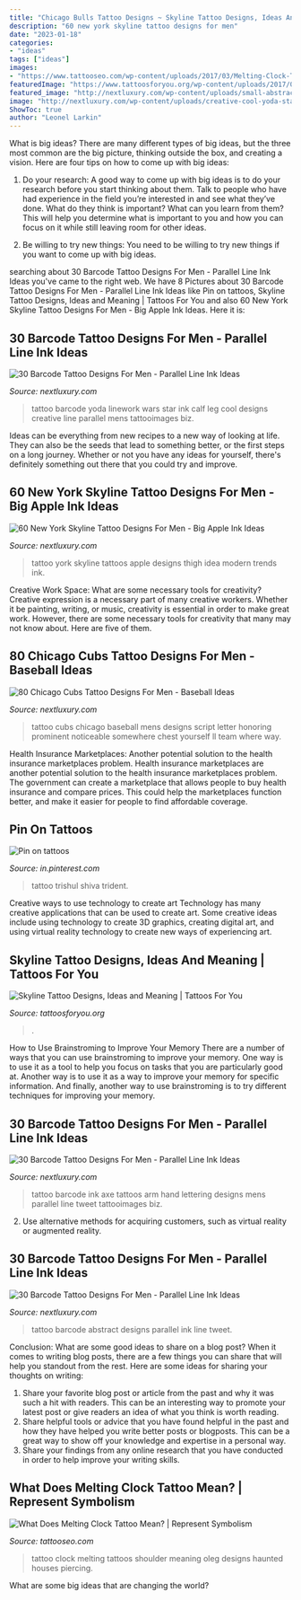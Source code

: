 ```yaml
---
title: "Chicago Bulls Tattoo Designs ~ Skyline Tattoo Designs, Ideas And Meaning"
description: "60 new york skyline tattoo designs for men"
date: "2023-01-18"
categories:
- "ideas"
tags: ["ideas"]
images:
- "https://www.tattooseo.com/wp-content/uploads/2017/03/Melting-Clock-Tattoo-Meaning-17.jpg"
featuredImage: "https://www.tattoosforyou.org/wp-content/uploads/2017/09/Seattle-Skyline-Tattoo.jpg"
featured_image: "http://nextluxury.com/wp-content/uploads/small-abstract-scribbled-lines-barcode-male-tattoo-design.jpg"
image: "http://nextluxury.com/wp-content/uploads/creative-cool-yoda-star-wars-barcode-mens-leg-calf-tattoo.jpg"
ShowToc: true
author: "Leonel Larkin"
---
```



What is big ideas?
There are many different types of big ideas, but the three most common are the big picture, thinking outside the box, and creating a vision. Here are four tips on how to come up with big ideas:
1. Do your research: A good way to come up with big ideas is to do your research before you start thinking about them. Talk to people who have had experience in the field you’re interested in and see what they’ve done. What do they think is important? What can you learn from them? This will help you determine what is important to you and how you can focus on it while still leaving room for other ideas.

2. Be willing to try new things: You need to be willing to try new things if you want to come up with big ideas.

	

		
searching about 30 Barcode Tattoo Designs For Men - Parallel Line Ink Ideas you've came to the right web. We have 8 Pictures about 30 Barcode Tattoo Designs For Men - Parallel Line Ink Ideas like Pin on tattoos, Skyline Tattoo Designs, Ideas and Meaning | Tattoos For You and also 60 New York Skyline Tattoo Designs For Men - Big Apple Ink Ideas. Here it is:
		
    
## 30 Barcode Tattoo Designs For Men - Parallel Line Ink Ideas

<img loading=lazy src="http://nextluxury.com/wp-content/uploads/creative-cool-yoda-star-wars-barcode-mens-leg-calf-tattoo.jpg" onerror="this.onerror=null;this.src='https://tse2.mm.bing.net/th?id=OIP.DlP1C_cK5gsrabMkvfMLzgHaHa&amp;pid=15.1';" alt="30 Barcode Tattoo Designs For Men - Parallel Line Ink Ideas">

_Source: nextluxury.com_

>tattoo barcode yoda linework wars star ink calf leg cool designs creative line parallel mens tattooimages biz. 

	

Ideas can be everything from new recipes to a new way of looking at life. They can also be the seeds that lead to something better, or the first steps on a long journey. Whether or not you have any ideas for yourself, there's definitely something out there that you could try and improve.

    
## 60 New York Skyline Tattoo Designs For Men - Big Apple Ink Ideas

<img loading=lazy src="http://nextluxury.com/wp-content/uploads/guys-new-york-skyline-tattoos-on-thigh.jpg" onerror="this.onerror=null;this.src='https://tse1.mm.bing.net/th?id=OIP.hd4NjpKeCKS39bfkL7OguwHaHh&amp;pid=15.1';" alt="60 New York Skyline Tattoo Designs For Men - Big Apple Ink Ideas">

_Source: nextluxury.com_

>tattoo york skyline tattoos apple designs thigh idea modern trends ink. 

	

Creative Work Space: What are some necessary tools for creativity?
Creative expression is a necessary part of many creative workers. Whether it be painting, writing, or music, creativity is essential in order to make great work. However, there are some necessary tools for creativity that many may not know about. Here are five of them.

    
## 80 Chicago Cubs Tattoo Designs For Men - Baseball Ideas

<img loading=lazy src="http://nextluxury.com/wp-content/uploads/letter-w-script-baseball-players-chicago-cubs-mens-tattoo-ideas.jpg" onerror="this.onerror=null;this.src='https://tse4.mm.bing.net/th?id=OIP.Uw-NgURtp-QAmBAJaGgROQHaHa&amp;pid=15.1';" alt="80 Chicago Cubs Tattoo Designs For Men - Baseball Ideas">

_Source: nextluxury.com_

>tattoo cubs chicago baseball mens designs script letter honoring prominent noticeable somewhere chest yourself ll team where way. 

	

Health Insurance Marketplaces: Another potential solution to the health insurance marketplaces problem.
Health insurance marketplaces are another potential solution to the health insurance marketplaces problem. The government can create a marketplace that allows people to buy health insurance and compare prices. This could help the marketplaces function better, and make it easier for people to find affordable coverage.

    
## Pin On Tattoos

<img loading=lazy src="https://i.pinimg.com/736x/a3/ed/7d/a3ed7de2bd82188757923694848d9557.jpg" onerror="this.onerror=null;this.src='https://tse4.mm.bing.net/th?id=OIP.jaqJxS0JpQLBowGiIeVJ3AHaJ3&amp;pid=15.1';" alt="Pin on tattoos">

_Source: in.pinterest.com_

>tattoo trishul shiva trident. 

	

Creative ways to use technology to create art
Technology has many creative applications that can be used to create art. Some creative ideas include using technology to create 3D graphics, creating digital art, and using virtual reality technology to create new ways of experiencing art.

    
## Skyline Tattoo Designs, Ideas And Meaning | Tattoos For You

<img loading=lazy src="https://www.tattoosforyou.org/wp-content/uploads/2017/09/Seattle-Skyline-Tattoo.jpg" onerror="this.onerror=null;this.src='https://tse2.mm.bing.net/th?id=OIP.qZFNwiYhR27gCWRC3CpL8wHaJ6&amp;pid=15.1';" alt="Skyline Tattoo Designs, Ideas and Meaning | Tattoos For You">

_Source: tattoosforyou.org_

>. 

	

How to Use Brainstroming to Improve Your Memory
There are a number of ways that you can use brainstroming to improve your memory. One way is to use it as a tool to help you focus on tasks that you are particularly good at. Another way is to use it as a way to improve your memory for specific information. And finally, another way to use brainstroming is to try different techniques for improving your memory.

    
## 30 Barcode Tattoo Designs For Men - Parallel Line Ink Ideas

<img loading=lazy src="http://nextluxury.com/wp-content/uploads/mens-hand-barcode-tattoos.jpg" onerror="this.onerror=null;this.src='https://tse1.mm.bing.net/th?id=OIP._Dx8H6lyX7C4LXZ5PVBYGgHaHa&amp;pid=15.1';" alt="30 Barcode Tattoo Designs For Men - Parallel Line Ink Ideas">

_Source: nextluxury.com_

>tattoo barcode ink axe tattoos arm hand lettering designs mens parallel line tweet tattooimages biz. 

	

2. Use alternative methods for acquiring customers, such as virtual reality or augmented reality.

    
## 30 Barcode Tattoo Designs For Men - Parallel Line Ink Ideas

<img loading=lazy src="http://nextluxury.com/wp-content/uploads/small-abstract-scribbled-lines-barcode-male-tattoo-design.jpg" onerror="this.onerror=null;this.src='https://tse4.mm.bing.net/th?id=OIP.Dk4peudgX8LIMdKUiR9BtgHaHa&amp;pid=15.1';" alt="30 Barcode Tattoo Designs For Men - Parallel Line Ink Ideas">

_Source: nextluxury.com_

>tattoo barcode abstract designs parallel ink line tweet. 

	

Conclusion: What are some good ideas to share on a blog post?
When it comes to writing blog posts, there are a few things you can share that will help you standout from the rest. Here are some ideas for sharing your thoughts on writing:
1. Share your favorite blog post or article from the past and why it was such a hit with readers. This can be an interesting way to promote your latest post or give readers an idea of what you think is worth reading. 
2. Share helpful tools or advice that you have found helpful in the past and how they have helped you write better posts or blogposts. This can be a great way to show off your knowledge and expertise in a personal way. 
3. Share your findings from any online research that you have conducted in order to help improve your writing skills.

    
## What Does Melting Clock Tattoo Mean? | Represent Symbolism

<img loading=lazy src="https://www.tattooseo.com/wp-content/uploads/2017/03/Melting-Clock-Tattoo-Meaning-17.jpg" onerror="this.onerror=null;this.src='https://tse4.mm.bing.net/th?id=OIP.BdOVy-M4FT1DjdVQAyFukAAAAA&amp;pid=15.1';" alt="What Does Melting Clock Tattoo Mean? | Represent Symbolism">

_Source: tattooseo.com_

>tattoo clock melting tattoos shoulder meaning oleg designs haunted houses piercing. 

	

What are some big ideas that are changing the world?

